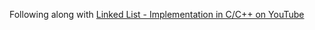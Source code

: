 Following along with [Linked List - Implementation in C/C++ on YouTube](https://www.youtube.com/watch?v=vcQIFT79_50)